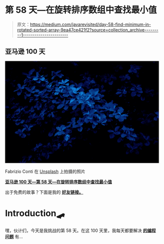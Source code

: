 # 第 58 天—在旋转排序数组中查找最小值

> 原文：<https://medium.com/javarevisited/day-58-find-minimum-in-rotated-sorted-array-9ea47ce421f2?source=collection_archive---------1----------------------->

## 亚马逊 100 天

![](img/41aec93bd1c5a4c556484155a4fbd02b.png)

Fabrizio Conti 在 [Unsplash](https://unsplash.com/s/photos/blue?utm_source=unsplash&utm_medium=referral&utm_content=creditCopyText) 上拍摄的照片

[**亚马逊 100 天—第 58 天—在旋转排序数组中查找最小值**](https://leetcode.com/problems/find-minimum-in-rotated-sorted-array/)

出于免费的故事？下面是我的 [**好友链接。**](/@akshay_ravindran/day-58-find-minimum-in-rotated-sorted-array-9ea47ce421f2?source=friends_link&sk=d9a0f91a577ae041c8b19773d732f2c4)

# Introduction🛹

嘿，伙计们，今天是我挑战的第 58 天。在这 100 天里，我每天都要解决 [**的编程问题**](/javarevisited/top-21-string-programming-interview-questions-for-beginners-and-experienced-developers-56037048de45) 有…